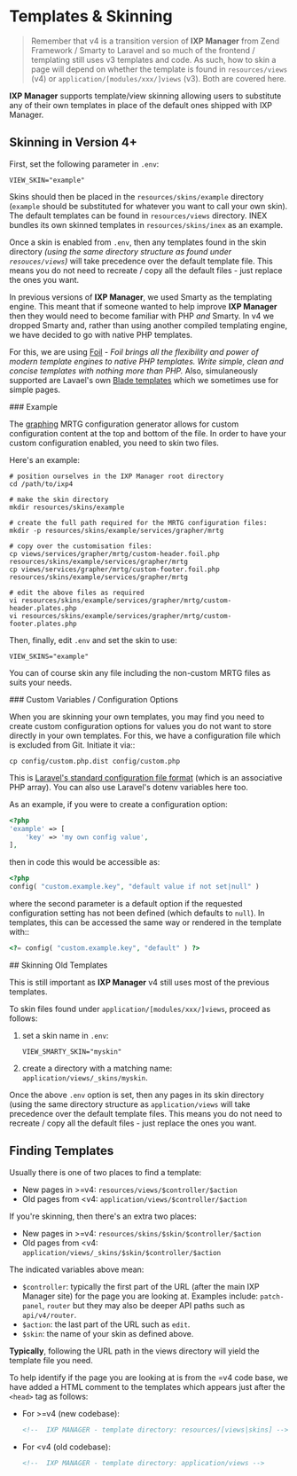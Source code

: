 # Templates & Skinning

> Remember that v4 is a transition version of **IXP Manager** from Zend Framework / Smarty to Laravel and so much of the frontend / templating still uses v3 templates and code. As such, how to skin a page will depend on whether the template is found in `resources/views` (v4) or `application/[modules/xxx/]views` (v3). Both are covered here.

**IXP Manager** supports template/view skinning allowing users to substitute any of their own templates in place of the default ones shipped with IXP Manager.

## Skinning in Version 4+

First, set the following parameter in `.env`:

```    
VIEW_SKIN="example"
```

Skins should then be placed in the `resources/skins/example` directory (`example` should be substituted for whatever you want to call your own skin). The default templates can be found in `resources/views` directory. INEX bundles its own skinned templates in `resources/skins/inex` as an example.

Once a skin is enabled from `.env`, then any templates found in the skin directory *(using the same directory structure as found under `resouces/views`)* will take precedence over the default template file. This means you do not need to recreate / copy all the default files - just replace the ones you want.

In previous versions of **IXP Manager**, we used Smarty as the templating engine. This meant that if someone wanted to help improve **IXP Manager** then they would need to become familiar with PHP *and* Smarty. In v4 we dropped Smarty and, rather than using another compiled templating engine, we have decided to go with native PHP templates.

For this, we are using [Foil](http://www.foilphp.it/) - *Foil brings all the flexibility and power of modern template engines to native PHP templates. Write simple, clean and concise templates with nothing more than PHP.* Also, simulaneously supported are Lavael's own [Blade templates](https://laravel.com/docs/5.4/blade) which we sometimes use for simple pages.


### Example

The [graphing](grapher.md) MRTG configuration generator allows for custom configuration content at the top and bottom of the file. In order to have your custom configuration enabled, you need to skin two files.

Here's an example:

```
# position ourselves in the IXP Manager root directory
cd /path/to/ixp4

# make the skin directory
mkdir resources/skins/example

# create the full path required for the MRTG configuration files:
mkdir -p resources/skins/example/services/grapher/mrtg

# copy over the customisation files:
cp views/services/grapher/mrtg/custom-header.foil.php resources/skins/example/services/grapher/mrtg
cp views/services/grapher/mrtg/custom-footer.foil.php resources/skins/example/services/grapher/mrtg

# edit the above files as required
vi resources/skins/example/services/grapher/mrtg/custom-header.plates.php
vi resources/skins/example/services/grapher/mrtg/custom-footer.plates.php
```

Then, finally, edit `.env` and set the skin to use:

```
VIEW_SKINS="example"
```

You can of course skin any file including the non-custom MRTG files as suits your needs.


### Custom Variables / Configuration Options

When you are skinning your own templates, you may find you need to create custom configuration options for values you do not want to store directly in your own templates. For this, we have a configuration file which is excluded from Git. Initiate it via::

```    
cp config/custom.php.dist config/custom.php
```

This is [Laravel's standard configuration file format](https://laravel.com/docs/5.3/configuration) (which is an associative PHP array). You can also use Laravel's dotenv variables here too.

As an example, if you were to create a configuration option:

```php
<?php
'example' => [
    'key' => 'my own config value',
],
```

then in code this would be accessible as:

```php   
<?php
config( "custom.example.key", "default value if not set|null" )
```

where the second parameter is a default option if the requested configuration setting has not been defined (which defaults to `null`). In templates, this can be accessed the same way or rendered in the template with::

```php    
<?= config( "custom.example.key", "default" ) ?>
```

## Skinning Old Templates

This is still important as **IXP Manager** v4 still uses most of the previous templates.

To skin files found under `application/[modules/xxx/]views`, proceed as follows:

1. set a skin name in `.env`:
   ```
   VIEW_SMARTY_SKIN="myskin"
   ```

2. create a directory with a matching name: `application/views/_skins/myskin`.

Once the above `.env` option is set, then any pages in its skin directory (using the same directory structure as `application/views` will take precedence over the default template files. This means you do not need to recreate / copy all the default files - just replace the ones you want.

## Finding Templates

Usually there is one of two places to find a template:

* New pages in >=v4: `resources/views/$controller/$action`
* Old pages from <v4: `application/views/$controller/$action`

If you're skinning, then there's an extra two places:

* New pages in >=v4: `resources/skins/$skin/$controller/$action`
* Old pages from <v4: `application/views/_skins/$skin/$controller/$action`

The indicated variables above mean:

* `$controller`: typically the first part of the URL (after the main IXP Manager site) for the page you are looking at. Examples include: `patch-panel`, `router` but they may also be deeper API paths such as `api/v4/router`.
* `$action`: the last part of the URL such as `edit`.
* `$skin`: the name of your skin as defined above.

**Typically**, following the URL path in the views directory will yield the template file you need.

To help identify if the page you are looking at is from the <v4 or >=v4 code base, we have added a HTML comment to the templates which appears just after the `<head>` tag as follows:

* For >=v4 (new codebase):

    ```html
    <!--  IXP MANAGER - template directory: resources/[views|skins] -->
    ```

* For <v4 (old codebase):

    ```html
    <!--  IXP MANAGER - template directory: application/views -->
    ```
